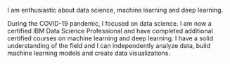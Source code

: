 I am enthusiastic about data science, machine learning and deep learning.

During the COVID-19 pandemic, I focused on data science. I am now a certified IBM Data Science Professional and have completed additional certified courses on machine learning and deep learning. I have a solid understanding of the field and I can independently analyze data, build machine learning models and create data visualizations.
